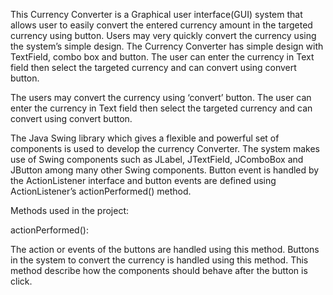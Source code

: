 This Currency Converter is a Graphical user interface(GUI) system that allows user to easily convert the entered currency amount in the targeted currency using button. Users may very quickly convert the currency using the system’s simple design. The Currency Converter has simple design with TextField, combo box and button. The user can enter the currency in Text field then select the targeted currency and can convert using convert button.

The users may convert the currency using ‘convert’ button. The user can enter the currency in Text field then select the targeted currency and can convert using convert button.

The Java Swing library which gives a flexible and powerful set of components is used to develop the currency Converter. The system makes use of Swing components such as JLabel, JTextField, JComboBox and JButton among many other Swing components. Button event is handled by the ActionListener interface and button events are defined using ActionListener’s actionPerformed() method.

Methods used in the project:

actionPerformed():

The action or events of the buttons are handled using this method. Buttons in the system to convert the currency is handled using this method. This method describe how the components should behave after the button is click.
